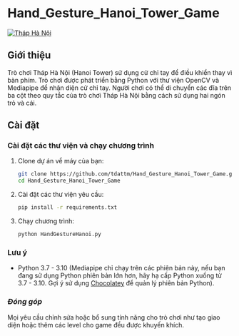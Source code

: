 # Hand_Gesture_Hanoi_Tower_Game

[![Tháp Hà Nội](https://img.youtube.com/vi/{--9dHziy7eg}/0.jpg)](https://www.youtube.com/watch?v={--9dHziy7eg})


## Giới thiệu
Trò chơi Tháp Hà Nội (Hanoi Tower) sử dụng cử chỉ tay để điều khiển thay vì bàn phím. Trò chơi được phát triển bằng Python với thư viện OpenCV và Mediapipe để nhận diện cử chỉ tay. Người chơi có thể di chuyển các đĩa trên ba cột theo quy tắc của trò chơi Tháp Hà Nội bằng cách sử dụng hai ngón trỏ và cái.

## Cài đặt

### Cài đặt các thư viện và chạy chương trình
1. Clone dự án về máy của bạn:
   ```bash
   git clone https://github.com/tdattm/Hand_Gesture_Hanoi_Tower_Game.git
   cd Hand_Gesture_Hanoi_Tower_Game

2. Cài đặt các thư viện yêu cầu:
   ```bash
   pip install -r requirements.txt

3. Chạy chương trình:
   ```bash
   python HandGestureHanoi.py


### Lưu ý
- Python 3.7 - 3.10 (Mediapipe chỉ chạy trên các phiên bản này, nếu bạn đang sử dụng Python phiên bản lớn hơn, hãy hạ cấp Python xuống từ 3.7 - 3.10. Gợi ý sử dụng [Chocolatey](https://chocolatey.org) để quản lý phiên bản Python).

### **_Đóng góp_**

Mọi yêu cầu chỉnh sửa hoặc bổ sung tính năng cho trò chơi như tạo giao diện hoặc thêm các level cho game đều được khuyến khích.
